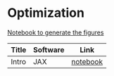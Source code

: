 # Optimization


[Notebook to generate the figures](https://github.com/probml/pyprobml/blob/master/notebooks/figures/chapter5_figures.ipynb)

Title|Software|Link|
|-----------|----|----|
|Intro| JAX| [notebook](opt_jax.ipynb)
